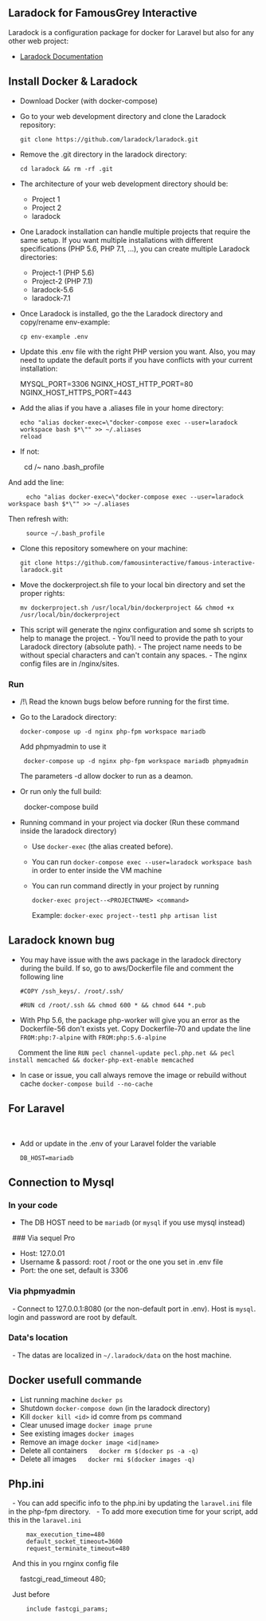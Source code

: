 ## Laradock for FamousGrey Interactive

   Laradock is a configuration package for docker for Laravel but also for any other web project:
   - [Laradock Documentation](http://laradock.io/)

## Install Docker & Laradock

   - Download Docker (with docker-compose)
   - Go to your web development directory and clone the Laradock repository:

         git clone https://github.com/laradock/laradock.git

   - Remove the .git directory in the laradock directory:

         cd laradock && rm -rf .git

   - The architecture of your web development directory should be:
        + Project 1
        + Project 2
        + laradock

   - One Laradock installation can handle multiple projects that require the same setup. If you want multiple installations with different specifications (PHP 5.6, PHP 7.1, ...), you can create multiple Laradock directories:
        + Project-1 (PHP 5.6)
        + Project-2 (PHP 7.1)
        + laradock-5.6
        + laradock-7.1

   - Once Laradock is installed, go the the Laradock directory and copy/rename env-example:

         cp env-example .env

   - Update this .env file with the right PHP version you want.
   Also, you may need to update the default ports if you have conflicts with your current installation:

        MYSQL_PORT=3306
        NGINX_HOST_HTTP_PORT=80
        NGINX_HOST_HTTPS_PORT=443

   - Add the alias if you have a .aliases file in your home directory:

         echo "alias docker-exec=\"docker-compose exec --user=laradock workspace bash $*\"" >> ~/.aliases
         reload

   - If not:

         cd /~
         nano .bash_profile

   And add the line:

         echo "alias docker-exec=\"docker-compose exec --user=laradock workspace bash $*\"" >> ~/.aliases

   Then refresh with:

         source ~/.bash_profile

   - Clone this repository somewhere on your machine:

         git clone https://github.com/famousinteractive/famous-interactive-laradock.git

   - Move the dockerproject.sh file to your local bin directory and set the proper rights:

         mv dockerproject.sh /usr/local/bin/dockerproject && chmod +x /usr/local/bin/dockerproject

   - This script will generate the nginx configuration and some sh scripts to help to manage the project.
            - You'll need to provide the path to your Laradock directory (absolute path).
            - The project name needs to be without special characters and can't contain any spaces.
            - The nginx config files are in <laradockDirectory>/nginx/sites.

### Run
   - /!\ Read the known bugs below before running for the first time.
   - Go to the Laradock directory:

         docker-compose up -d nginx php-fpm workspace mariadb

      Add phpmyadmin to use it

          docker-compose up -d nginx php-fpm workspace mariadb phpmyadmin

      The parameters -d allow docker to run as a deamon.      

   - Or run only the full build:

          docker-compose build

   - Running command in your project via docker (Run these command inside the laradock directory)
        - Use `docker-exec` (the alias created before).
        - You can run `docker-compose exec --user=laradock workspace bash` in order to enter inside the VM machine
        - You can run command directly in your project by running

            `docker-exec project--<PROJECTNAME> <command>`

            Example: `docker-exec project--test1 php artisan list`

## Laradock known bug
   - You may have issue with the aws package in the laradock directory during the build. If so, go to aws/Dockerfile file and comment the following line

        `#COPY /ssh_keys/. /root/.ssh/`

        `#RUN cd /root/.ssh && chmod 600 * && chmod 644 *.pub`

   - With Php 5.6, the package php-worker will give you an error as the Dockerfile-56 don't exists yet. Copy Dockerfile-70 and update the line `FROM:php:7-alpine` with `FROM:php:5.6-alpine`

      Comment the line `RUN pecl channel-update pecl.php.net && pecl install memcached && docker-php-ext-enable memcached`

   - In case or issue, you call always remove the image or rebuild without cache `docker-compose build --no-cache`


## For Laravel
    
   - Add or update in the .env of your Laravel folder the variable

         DB_HOST=mariadb

## Connection to Mysql

   ### In your code

   - The DB HOST need to be `mariadb` (or `mysql` if you use mysql instead)

   ### Via sequel Pro

   - Host: 127.0.01
   - Username & passord: root / root or the one you set in .env file
   - Port: the one set, default is 3306

   ### Via phpmyadmin

   - Connect to 127.0.0.1:8080 (or the non-default port in .env). Host is `mysql`. login and password are root by default.
 
   ### Data's location

   - The datas are localized in `~/.laradock/data` on the host machine.
          
## Docker usefull commande

   - List running machine `docker ps`
   - Shutdown `docker-compose down` (in the laradock directory)
   - Kill `docker kill <id>` id comre from ps command
   - Clear unused image `docker image prune`
   - See existing images `docker images`
   - Remove an image `docker image <id|name>`
   - Delete all containers
      `docker rm $(docker ps -a -q)`
   - Delete all images
      `docker rmi $(docker images -q)`

## Php.ini

   - You can add specific info to the php.ini by updating the `laravel.ini` file in the php-fpm directory.
   - To add more execution time for your script, add this in the `laravel.ini`

         max_execution_time=480
         default_socket_timeout=3600
         request_terminate_timeout=480

     And this in you rnginx config file

         fastcgi_read_timeout 480;

     Just before

         include fastcgi_params;
